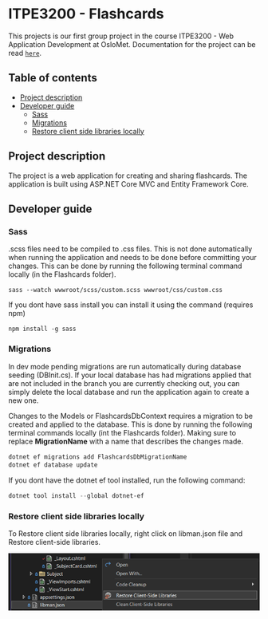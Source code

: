 # ITPE3200 - Flashcards

This projects is our first group project in the course ITPE3200 - Web Application Development at OsloMet.
Documentation for the project can be read [`here`](https://github.com/GulluzarA/Flashcards/tree/main/Documentation).

## Table of contents
* [Project description](#project-description)
* [Developer guide](#developer-guide)
    * [Sass](#sass)
    * [Migrations](#migrations)
    * [Restore client side libraries locally](#restore-client-side-libraries-locally)

## Project description

The project is a web application for creating and sharing flashcards.
The application is built using ASP.NET Core MVC and Entity Framework Core.

## Developer guide

### Sass

.scss files need to be compiled to .css files.
This is not done automatically when running the application and needs to be done before committing your changes.
This can be done by running the following terminal command locally (in the Flashcards folder).

```
sass --watch wwwroot/scss/custom.scss wwwroot/css/custom.css 
```

If you dont have sass install you can install it using the command (requires npm)

```
npm install -g sass
```

### Migrations

In dev mode pending migrations are run automatically during database seeding (DBInit.cs).
If your local database has had migrations applied that are not included in the branch you are currently checking out,
you can simply delete the local database and run the application again to create a new one.

Changes to the Models or FlashcardsDbContext requires a migration to be created and applied to the database.
This is done by running the following terminal commands locally (int the Flashcards folder).
Making sure to replace **MigrationName** with a name that describes the changes made.

```powershell
dotnet ef migrations add FlashcardsDbMigrationName
dotnet ef database update
```

If you dont have the dotnet ef tool installed, run the following command:

```powershell
dotnet tool install --global dotnet-ef
```

### Restore client side libraries locally

To Restore client side libraries locally, right click on libman.json file and Restore client-side libraries.

![Libman](images/restore-client-side-libraries.png)

